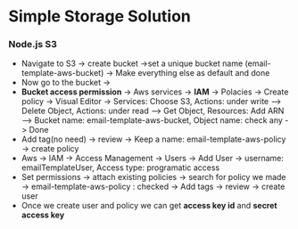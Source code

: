 # Simple Storage Solution

### Node.js S3
 - Navigate to S3 -> create bucket ->set a unique bucket name (email-template-aws-bucket) -> Make everything else as default and done
 - Now go to the bucket -> 
 - **Bucket access permission** -> Aws services -> **IAM** -> Polacies -> Create policy -> Visual Editor -> Services: Choose S3, Actions: under write --> Delete Object, Actions: under read --> Get Object, Resources: Add ARN --> Bucket name: email-template-aws-bucket, Object name: check any -> Done
 - Add tag(no need) -> review -> Keep a name: email-template-aws-policy -> create policy 
 - Aws -> IAM -> Access Management -> Users -> Add User -> username: emailTemplateUser, Access type: programatic access 
 - Set permissions -> attach existing policies -> search for policy we made -> email-template-aws-policy : checked -> Add tags -> review -> create user
 - Once we create user and policy we can get **access key id** and **secret access key** 